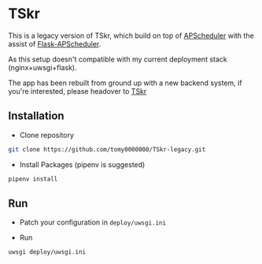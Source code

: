 # TSkr

This is a legacy version of TSkr, which build on top of [APScheduler](https://github.com/agronholm/apscheduler) with the assist of [Flask-APScheduler](https://github.com/viniciuschiele/flask-apscheduler).

As this setup doesn't compatible with my current deployment stack (nginx+uwsgi+flask).

The app has been rebuilt from ground up with a new backend system, if you're interested, please headover to [TSkr](https://github.com/tomy0000000/TSkr)

## Installation

* Clone repository

```bash
git clone https://github.com/tomy0000000/TSkr-legacy.git
```

* Install Packages (pipenv is suggested)

```bash
pipenv install
```



## Run

* Patch your configuration in `deploy/uwsgi.ini`

* Run

```
uwsgi deploy/uwsgi.ini
```

